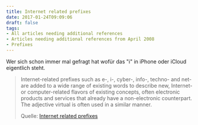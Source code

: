 ```yaml
---
title: Internet related prefixes
date: 2017-01-24T09:09:06
draft: false
tags:
- All articles needing additional references
- Articles needing additional references from April 2008
- Prefixes
---
```


Wer sich schon immer mal gefragt hat wofür das "i" in iPhone oder iCloud
eigentlich steht.

> Internet-related prefixes such as e-, i-, cyber-, info-, techno- and net- are
> added to a wide range of existing words to describe new, Internet- or
> computer-related flavors of existing concepts, often electronic products and
> services that already have a non-electronic counterpart. The adjective virtual
> is often used in a similar manner.
>
> Quelle: [Internet related prefixes](https://en.wikipedia.org/wiki/Internet-related_prefixes)
